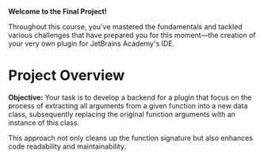 **Welcome to the Final Project!**

Throughout this course, you've mastered the fundamentals and tackled various challenges that have prepared you for this moment—the creation of your very own plugin for JetBrains Academy's IDE.

# Project Overview

**Objective:** Your task is to develop a backend for a plugin that focus on the process of extracting all arguments from a given function into a new data class, subsequently replacing the original function arguments with an instance of this class.

This approach not only cleans up the function signature but also enhances code readability and maintainability.